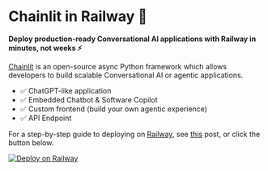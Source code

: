 # Chainlit in Railway 👋

**Deploy production-ready Conversational AI applications with Railway in minutes, not weeks ⚡️**

[Chainlit](https://github.com/Chainlit/chainlit) is an open-source async Python framework which allows developers to build scalable Conversational AI or agentic applications.

- ✅ ChatGPT-like application
- ✅ Embedded Chatbot & Software Copilot
- ✅ Custom frontend (build your own agentic experience)
- ✅ API Endpoint

For a step-by-step guide to deploying on [Railway](https://railway.app/template/atS4DW?referralCode=jk_FgY), see [this]() post, or click the button below.

[![Deploy on Railway](https://railway.app/button.svg)](https://railway.app/template/atS4DW?referralCode=jk_FgY)